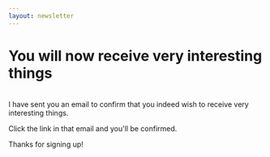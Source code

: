 ```yaml
---
layout: newsletter
---
```

<h1 class="homepagename"><b>You will now receive very interesting things</b></h1>
<br>
I have sent you an email to confirm that you indeed wish to receive very interesting things. <br>

Click the link in that email and you'll be confirmed. <br>

Thanks for signing up! 